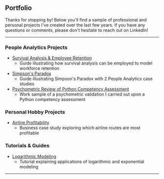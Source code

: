 ## Portfolio

Thanks for stopping by! 
Below you'll find a sample of professional and personal projects I've created over the last few years. If you have any questions or comments, please don't hesitate to reach out on LinkedIn! 

---

### People Analytics Projects

- [Survival Analysis & Employee Retention](/R_projects/Survival_Analysis_Employee_Retention/Survival_Analysis_Employee_Retention.html)
  - Guide illustrating how survival analysis can be employed to model workforce retention
- [Simpson's Paradox](/R_projects/Simpsons_Paradox/Simpsons_Paradox_at_Work.html)
  - Guide illustrating Simpson's Paradox with 2 People Analytics case studies
- [Psychometric Review of Python Competency Assessment](/R_projects/Psychometric_Validation/Redacted%20Report.pdf)
  - Work sample of a psychometric validation I carried out upon a Python competency assessment

### Personal Hobby Projects

- [Airline Profitability](/R_projects/Airlines/Flights%20Analysis.html)
  - Business case study exploring which airline routes are most profitable

### Tutorials & Guides

- [Logarithmic Modeling](/R_projects/Logarithm_Fun/Logarithm%20Cheatsheet.html)
  - Tutorial explaining applications of logarithmic and exponential modeling
    
---


